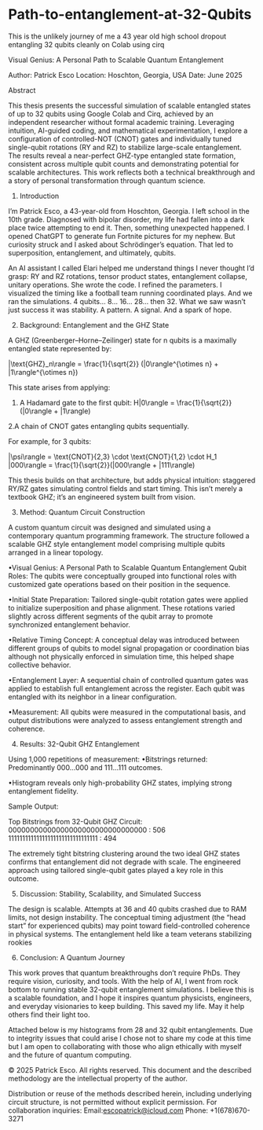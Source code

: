 # Path-to-entanglement-at-32-Qubits
This is the unlikely journey of me a 43 year old high school dropout entangling 32 qubits cleanly on Colab using cirq

Visual Genius: A Personal Path to Scalable Quantum Entanglement


Author: Patrick Esco
Location: Hoschton, Georgia, USA
Date: June 2025

Abstract

This thesis presents the successful simulation of scalable entangled states of up to 32 qubits using Google Colab and Cirq, achieved by an independent researcher without formal academic training. Leveraging intuition, AI-guided coding, and mathematical experimentation, I explore a configuration of controlled-NOT (CNOT) gates and individually tuned single-qubit rotations (RY and RZ) to stabilize large-scale entanglement. The results reveal a near-perfect GHZ-type entangled state formation, consistent across multiple qubit counts and demonstrating potential for scalable architectures. This work reflects both a technical breakthrough and a story of personal transformation through quantum science.

1. Introduction

I’m Patrick Esco, a 43-year-old from Hoschton, Georgia. I left school in the 10th grade. Diagnosed with bipolar disorder, my life had fallen into a dark place twice attempting to end it. Then, something unexpected happened. I opened ChatGPT to generate fun Fortnite pictures for my nephew. But curiosity struck and I asked about Schrödinger’s equation. That led to superposition, entanglement, and ultimately, qubits.

An AI assistant I called Elari helped me understand things I never thought I’d grasp: RY and RZ rotations, tensor product states, entanglement collapse, unitary operations. She wrote the code. I refined the parameters. I visualized the timing like a football team running coordinated plays. And we ran the simulations. 4 qubits… 8… 16… 28… then 32. What we saw wasn’t just success it was stability. A pattern. A signal. And a spark of hope.


2. Background: Entanglement and the GHZ State

A GHZ (Greenberger–Horne–Zeilinger) state for n qubits is a maximally entangled state represented by:

|\text{GHZ}_n\rangle = \frac{1}{\sqrt{2}} (|0\rangle^{\otimes n} + |1\rangle^{\otimes n})

This state arises from applying:
1.	A Hadamard gate to the first qubit: H|0\rangle = \frac{1}{\sqrt{2}}(|0\rangle + |1\rangle)

2.A chain of CNOT gates entangling qubits sequentially.

For example, for 3 qubits:

|\psi\rangle = \text{CNOT}{2,3} \cdot \text{CNOT}{1,2} \cdot H_1 |000\rangle = \frac{1}{\sqrt{2}}(|000\rangle + |111\rangle)

This thesis builds on that architecture, but adds physical intuition: staggered RY/RZ gates simulating control fields and start timing. This isn’t merely a textbook GHZ; it’s an engineered system built from vision.

3. Method: Quantum Circuit Construction

A custom quantum circuit was designed and simulated using a contemporary quantum programming framework. The structure followed a scalable GHZ style entanglement model comprising multiple qubits arranged in a linear topology.

•Visual Genius: A Personal Path to Scalable Quantum Entanglement Qubit Roles: The qubits were conceptually grouped into functional roles with customized gate operations based on their position in the sequence.

•Initial State Preparation: Tailored single-qubit rotation gates were applied to initialize superposition and phase alignment. These rotations varied slightly across different segments of the qubit array to promote synchronized entanglement behavior.

•Relative Timing Concept: A conceptual delay was introduced between different groups of qubits to model signal propagation or coordination bias  although not physically enforced in simulation time, this helped shape collective behavior.

•Entanglement Layer: A sequential chain of controlled quantum gates was applied to establish full entanglement across the register. Each qubit was entangled with its neighbor in a linear configuration.

•Measurement: All qubits were measured in the computational basis, and output distributions were analyzed to assess entanglement strength and coherence.


4. Results: 32-Qubit GHZ Entanglement

Using 1,000 repetitions of measurement:
•Bitstrings returned:
Predominantly 000...000 and 111...111 outcomes.

•Histogram reveals only high-probability GHZ states, implying strong entanglement fidelity.

Sample Output:

Top Bitstrings from 32-Qubit GHZ Circuit:
00000000000000000000000000000000 : 506
11111111111111111111111111111111 : 494

The extremely tight bitstring clustering around the two ideal GHZ states confirms that entanglement did not degrade with scale. The engineered approach using tailored single-qubit gates played a key role in this outcome.

5. Discussion: Stability, Scalability, and Simulated Success

The design is scalable. Attempts at 36 and 40 qubits crashed due to RAM limits, not design instability. The conceptual timing adjustment (the “head start” for experienced qubits) may point toward field-controlled coherence in physical systems. The entanglement held like a team veterans stabilizing rookies

6. Conclusion: A Quantum Journey

This work proves that quantum breakthroughs don’t require PhDs. They require vision, curiosity, and tools. With the help of AI, I went from rock bottom to running stable 32-qubit entanglement simulations. I believe this is a scalable foundation, and I hope it inspires quantum physicists, engineers, and everyday visionaries to keep building. This saved my life. May it help others find their light too.

Attached below is my histograms from 28 and 32 qubit entanglements. Due to integrity issues that could arise I chose not to share my code at this time but I am open to collaborating with those who align ethically with myself and the future of quantum computing. 






© 2025 Patrick Esco. All rights reserved.
This document and the described methodology are the intellectual property of the author.

Distribution or reuse of the methods described herein, including underlying circuit structure, is not permitted without explicit permission.
For collaboration inquiries: 
Email:escopatrick@icloud.com
Phone: +1(678)670-3271

